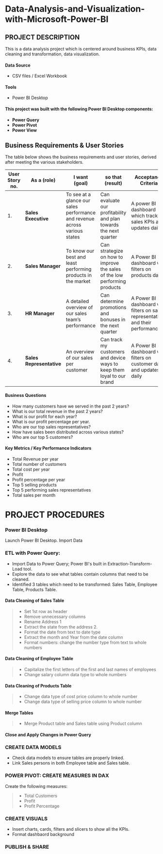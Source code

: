# Data-Analysis-and-Visualization-with-Microsoft-Power-BI

## PROJECT DESCRIPTION
This is a data analysis project which is centered around business KPIs, data cleaning and transformation, data visualization. 

#### Data Source
* CSV files / Excel Workbook

#### Tools
* Power BI Desktop

#### This project was built with the following Power BI Desktop components:
* **Power Query**
* **Power Pivot**
* **Power View**

## Business Requirements & User Stories
The table below shows the business requirements and user stories, derived after meeting the various stakeholders. 


|User Story no. | As a (role) | I want (goal) | so that (result) | Acceptance Criteria |
|-------------- | ------------| --------------| -----------------| -------------------|
| 1.            | **Sales Executive** | To see at a glance our sales performance and revenue across various states | Can evaluate our profitability and plan towards the next quarter | A power BI dashboard which tracks sales KPIs and updates daily |
| 2.            | **Sales Manager** | To know our best and least performing products in the market | Can strategize on how to improve the sales of the low performing products | A Power BI dashboard with filters on products data |
| 3. | **HR Manager** | A detailed overview of our sales team’s performance | Can determine promotions and bonuses in the next quarter | A Power BI dashboard with filters on sales representatives and their performance |
| 4. | **Sales Representative** | An overview of our sales per customer | Can track my customers and device ways to keep them loyal to our brand | A Power BI dashboard with filters on customer data and updates daily |



#### Business Questions
* How many customers have we served in the past 2 years? 
* What is our total revenue in the past 2 years? 
* What is our profit for each year? 
* What is our profit percentage per year. 
* Who are our top sales representatives?  
* How have sales been distributed across various states?
* Who are our top 5 customers?

#### Key Metrics / Key Performance Indicators
* Total Revenue per year
* Total number of customers
* Total cost per year
* Profit
* Profit percentage per year
* Top 5 selling products
* Top 5 performing sales representatives
* Total sales per month



# PROJECT PROCEDURES

### Power BI Desktop
Launch Power BI Desktop. Import Data

### ETL with Power Query: 
* Import Data to Power Query; Power BI's built in Extraction-Transform-Load tool. 
* Explore the data to see what tables contain columns that need to be cleaned. 
* Identified 3 tables which need to be transformed: Sales Table, Employee Table, Products Table.

#### Data Cleaning of Sales Table
> * Set 1st row as header
> * Remove unnecessary columns
> * Rename Address 1
> * Extract the state from the address 2.
> * Format the date from text to date type
> * Extract the month and Year from the date column
> * Format numbers: change the number type from text to whole numbers

#### Data Cleaning of Employee Table
> * Capitalize the first letters of the first and last names of employees
> * Change salary column data type to whole numbers

#### Data Cleaning of Products Table
> * Change data type of cost price column to whole number
> * Change data type of selling price column to whole number

#### Merge Tables
> * Merge Product table and Sales table using Product column

#### Close and Apply Changes in Power Query

### CREATE DATA MODELS
* Check data models to ensure tables are properly linked. 
* Link Sales persons in both Employee table and Sales table.

### POWER PIVOT: CREATE MEASURES IN DAX
Create the following measures:
> * Total Customers
> * Profit
> * Profit Percentage

### CREATE VISUALS 
* Insert charts, cards, filters and slicers to show all the KPIs. 
* Format dashbaord background

### PUBLISH & SHARE


